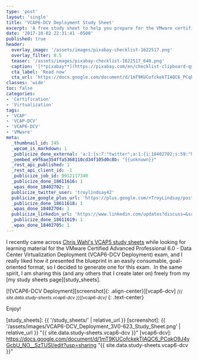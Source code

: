 ```yaml
---
type: 'post'
layout: 'single'
title: 'VCAP6-DCV Deployment Study Sheet'
excerpt: 'A free study sheet to help you prepare for the VMware certification exam by breaking down the blueprints.'
date: '2017-10-02 22:31:41 -0500'
published: true
header:
  overlay_image: '/assets/images/pixabay-checklist-1622517.png'
  overlay_filter: 0.5
  teaser: '/assets/images/pixabay-checklist-1622517_640.png'
  caption: '[**pixabay**](https://pixabay.com/en/checklist-clipboard-questionnaire-1622517/)'
  cta_label: 'Read now'
  cta_url: 'https://docs.google.com/document/d/1mT9KUCofckekTIAQC6_PCqkO9J4yGcbU_NO__SzTUSI/edit?usp=sharing'
classes: 'wide'
toc: false
categories:
- 'Certification'
- 'Virtualization'
tags:
- 'VCAP'
- 'VCAP-DCV'
- 'VCAP6-DCV'
- 'VMware'
meta:
  _thumbnail_id: 245
  _wpcom_is_markdown: 1
  _publicize_done_external: 'a:1:{s:7:"twitter";a:1:{i:18402702;s:59:"https://twitter.com/troylindsay42/status/915056745436893184";}}'
  _oembed_e9f6ae354ffa5368110cd34f105d0c8b: "{{unknown}}"
  _rest_api_published: 1
  _rest_api_client_id: -1
  _publicize_job_id: 9912117340
  _publicize_done_18611616: 1
  _wpas_done_18402702: 1
  publicize_twitter_user: 'troylindsay42'
  publicize_google_plus_url: 'https://plus.google.com/+TroyLindsay/posts/DyMzRUNzXNJ'
  _publicize_done_18611618: 1
  _wpas_done_18402704: 1
  publicize_linkedin_url: 'https://www.linkedin.com/updates?discuss=&scope=19360941&stype=M&topic=6320822448359043072&type=U&a=T68E'
  _publicize_done_18611619: 1
  _wpas_done_18402705: 1
---
```

I recently came across [Chris Wahl's VCAP5 study sheets][wahl_network] while looking for learning material for the VMware Certified Advanced Professional 6.0 - Data Center Virtualization Deployment (VCAP6-DCV Deployment) exam, and I really liked how it presented the blueprint in an easily consumable, goal-oriented format, so I decided to generate one for this exam.  In the same spirit, I am sharing this (and any others that I create later on) freely from my [my study sheets page][study_sheets].

[![VCAP6-DCV Deployment][screenshot]{: .align-center}][vcap6-dcv]
<small>*[{{ site.data.study-sheets.vcap6-dcv }}][vcap6-dcv]*</small>
{: .text-center}

Enjoy!

[wahl_network]: http://wahlnetwork.com/publications/study-sheets/
[study_sheets]: {{ '/study_sheets/' | relative_url }}
[screenshot]: {{ '/assets/images/VCAP6-DCV_Deployment_3V0-623_Study_Sheet.png' | relative_url }} "{{ site.data.study-sheets.vcap6-dcv }}"
[vcap6-dcv]: https://docs.google.com/document/d/1mT9KUCofckekTIAQC6_PCqkO9J4yGcbU_NO__SzTUSI/edit?usp=sharing "{{ site.data.study-sheets.vcap6-dcv }}"
